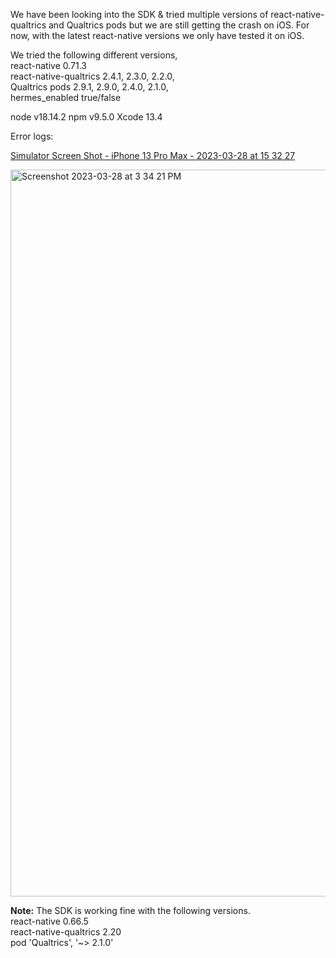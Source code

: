 We have been looking into the SDK & tried multiple versions of react-native-qualtrics and Qualtrics pods but we are still getting the crash on iOS. For now, with the latest react-native versions we only have tested it on iOS.

We tried the following different versions, <br>
react-native 0.71.3 <br>
react-native-qualtrics 2.4.1, 2.3.0, 2.2.0, <br>
Qualtrics pods  2.9.1,  2.9.0,  2.4.0,  2.1.0, <br>
hermes_enabled true/false

node v18.14.2
npm v9.5.0
Xcode 13.4

Error logs:

[Simulator Screen Shot - iPhone 13 Pro Max - 2023-03-28 at 15 32 27](https://user-images.githubusercontent.com/90600804/228209415-502afc42-9e59-4d80-81d0-084ca6d83162.png)

<img width="1163" alt="Screenshot 2023-03-28 at 3 34 21 PM" src="https://user-images.githubusercontent.com/90600804/228209828-ee84bd78-0c89-465c-ab24-6c321b6d897b.png">


**Note:** The SDK is working fine with the following versions.<br>
react-native 0.66.5 <br>
react-native-qualtrics 2.20 <br>
pod 'Qualtrics', '~> 2.1.0' <br>

